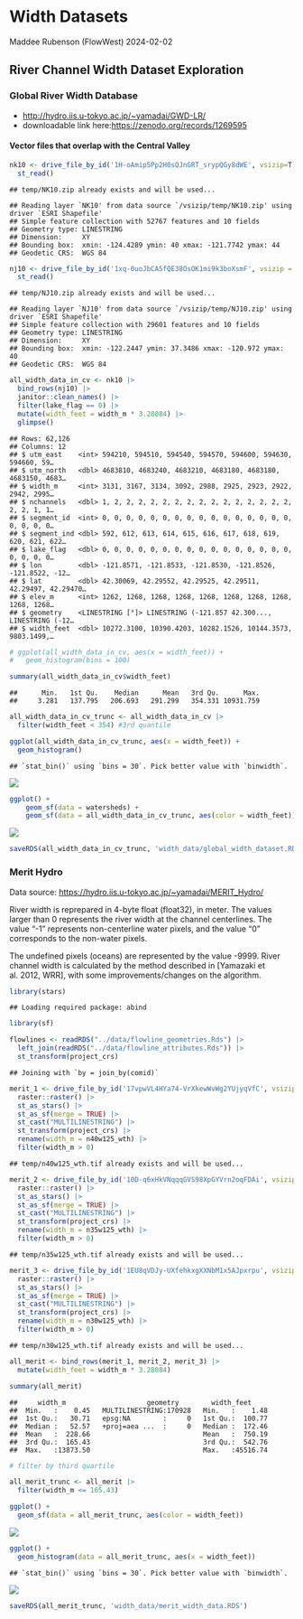 Width Datasets
================
Maddee Rubenson (FlowWest)
2024-02-02

## River Channel Width Dataset Exploration

### Global River Width Database

- <http://hydro.iis.u-tokyo.ac.jp/~yamadai/GWD-LR/>
- downloadable link here:<https://zenodo.org/records/1269595>

#### Vector files that overlap with the Central Valley

``` r
nk10 <- drive_file_by_id('1H-oAmip5Pp2H0sQJnGRT_srypQGy8dWE', vsizip=T) |>
  st_read()
```

    ## temp/NK10.zip already exists and will be used...

    ## Reading layer `NK10' from data source `/vsizip/temp/NK10.zip' using driver `ESRI Shapefile'
    ## Simple feature collection with 52767 features and 10 fields
    ## Geometry type: LINESTRING
    ## Dimension:     XY
    ## Bounding box:  xmin: -124.4289 ymin: 40 xmax: -121.7742 ymax: 44
    ## Geodetic CRS:  WGS 84

``` r
nj10 <- drive_file_by_id('1xq-0uoJbCA5fQE38OsOK1mi9k3boXsmF', vsizip = T) |> 
  st_read()
```

    ## temp/NJ10.zip already exists and will be used...

    ## Reading layer `NJ10' from data source `/vsizip/temp/NJ10.zip' using driver `ESRI Shapefile'
    ## Simple feature collection with 29601 features and 10 fields
    ## Geometry type: LINESTRING
    ## Dimension:     XY
    ## Bounding box:  xmin: -122.2447 ymin: 37.3486 xmax: -120.972 ymax: 40
    ## Geodetic CRS:  WGS 84

``` r
all_width_data_in_cv <- nk10 |> 
  bind_rows(nj10) |> 
  janitor::clean_names() |> 
  filter(lake_flag == 0) |> 
  mutate(width_feet = width_m * 3.28084) |> 
  glimpse()
```

    ## Rows: 62,126
    ## Columns: 12
    ## $ utm_east    <int> 594210, 594510, 594540, 594570, 594600, 594630, 594660, 59…
    ## $ utm_north   <dbl> 4683810, 4683240, 4683210, 4683180, 4683180, 4683150, 4683…
    ## $ width_m     <int> 3131, 3167, 3134, 3092, 2988, 2925, 2923, 2922, 2942, 2995…
    ## $ nchannels   <dbl> 1, 2, 2, 2, 2, 2, 2, 2, 2, 2, 2, 2, 2, 2, 2, 2, 2, 2, 1, 1…
    ## $ segment_id  <int> 0, 0, 0, 0, 0, 0, 0, 0, 0, 0, 0, 0, 0, 0, 0, 0, 0, 0, 0, 0…
    ## $ segment_ind <dbl> 592, 612, 613, 614, 615, 616, 617, 618, 619, 620, 621, 622…
    ## $ lake_flag   <dbl> 0, 0, 0, 0, 0, 0, 0, 0, 0, 0, 0, 0, 0, 0, 0, 0, 0, 0, 0, 0…
    ## $ lon         <dbl> -121.8571, -121.8533, -121.8530, -121.8526, -121.8522, -12…
    ## $ lat         <dbl> 42.30069, 42.29552, 42.29525, 42.29511, 42.29497, 42.29470…
    ## $ elev_m      <int> 1262, 1268, 1268, 1268, 1268, 1268, 1268, 1268, 1268, 1268…
    ## $ geometry    <LINESTRING [°]> LINESTRING (-121.857 42.300..., LINESTRING (-12…
    ## $ width_feet  <dbl> 10272.3100, 10390.4203, 10282.1526, 10144.3573, 9803.1499,…

``` r
# ggplot(all_width_data_in_cv, aes(x = width_feet)) +
#   geom_histogram(bins = 100)

summary(all_width_data_in_cv$width_feet)
```

    ##      Min.   1st Qu.    Median      Mean   3rd Qu.      Max. 
    ##     3.281   137.795   206.693   291.299   354.331 10931.759

``` r
all_width_data_in_cv_trunc <- all_width_data_in_cv |> 
  filter(width_feet < 354) #3rd quantile 

ggplot(all_width_data_in_cv_trunc, aes(x = width_feet)) +
  geom_histogram()
```

    ## `stat_bin()` using `bins = 30`. Pick better value with `binwidth`.

![](width-datasets-exploration_files/figure-gfm/unnamed-chunk-3-1.png)<!-- -->

``` r
ggplot() +
    geom_sf(data = watersheds) +
    geom_sf(data = all_width_data_in_cv_trunc, aes(color = width_feet))
```

![](width-datasets-exploration_files/figure-gfm/unnamed-chunk-3-2.png)<!-- -->

``` r
saveRDS(all_width_data_in_cv_trunc, 'width_data/global_width_dataset.RDS')
```

### Merit Hydro

Data source: <https://hydro.iis.u-tokyo.ac.jp/~yamadai/MERIT_Hydro/>

River width is reprepared in 4-byte float (float32), in meter. The
values larger than 0 represents the river width at the channel
centerlines. The value “-1” represents non-centerline water pixels, and
the value “0” corresponds to the non-water pixels.

The undefined pixels (oceans) are represented by the value -9999. River
channel width is calculated by the method described in \[Yamazaki et
al. 2012, WRR\], with some improvements/changes on the algorithm.

``` r
library(stars)
```

    ## Loading required package: abind

``` r
library(sf)

flowlines <- readRDS("../data/flowline_geometries.Rds") |>
  left_join(readRDS("../data/flowline_attributes.Rds")) |>
  st_transform(project_crs)
```

    ## Joining with `by = join_by(comid)`

``` r
merit_1 <- drive_file_by_id('17vpwVL4HYa74-VrXkewWvWg2YUjyqVfC', vsizip = F) |>
  raster::raster() |> 
  st_as_stars() |> 
  st_as_sf(merge = TRUE) |> 
  st_cast("MULTILINESTRING") |> 
  st_transform(project_crs) |> 
  rename(width_m = n40w125_wth) |> 
  filter(width_m > 0)
```

    ## temp/n40w125_wth.tif already exists and will be used...

``` r
merit_2 <- drive_file_by_id('10D-q6xHkVNqqqGVS98XpGYVrn2oqFDAi', vsizip = F) |>
  raster::raster() |> 
  st_as_stars() |> 
  st_as_sf(merge = TRUE) |> 
  st_cast("MULTILINESTRING") |> 
  st_transform(project_crs) |> 
  rename(width_m = n35w125_wth) |> 
  filter(width_m > 0)
```

    ## temp/n35w125_wth.tif already exists and will be used...

``` r
merit_3 <- drive_file_by_id('1EU8qVDJy-UXfehkxgXXNbM1x5AJpxrpu', vsizip = F) |>
  raster::raster() |> 
  st_as_stars() |> 
  st_as_sf(merge = TRUE) |> 
  st_cast("MULTILINESTRING") |> 
  st_transform(project_crs) |> 
  rename(width_m = n30w125_wth) |> 
  filter(width_m > 0)
```

    ## temp/n30w125_wth.tif already exists and will be used...

``` r
all_merit <- bind_rows(merit_1, merit_2, merit_3) |> 
  mutate(width_feet = width_m * 3.28084) 

summary(all_merit)
```

    ##     width_m                    geometry        width_feet      
    ##  Min.   :    0.45   MULTILINESTRING:170928   Min.   :    1.48  
    ##  1st Qu.:   30.71   epsg:NA        :     0   1st Qu.:  100.77  
    ##  Median :   52.57   +proj=aea ...  :     0   Median :  172.46  
    ##  Mean   :  228.66                            Mean   :  750.19  
    ##  3rd Qu.:  165.43                            3rd Qu.:  542.76  
    ##  Max.   :13873.50                            Max.   :45516.74

``` r
# filter by third quartile

all_merit_trunc <- all_merit |> 
  filter(width_m <= 165.43)

ggplot() + 
  geom_sf(data = all_merit_trunc, aes(color = width_feet))
```

![](width-datasets-exploration_files/figure-gfm/unnamed-chunk-4-1.png)<!-- -->

``` r
ggplot() +
  geom_histogram(data = all_merit_trunc, aes(x = width_feet))
```

    ## `stat_bin()` using `bins = 30`. Pick better value with `binwidth`.

![](width-datasets-exploration_files/figure-gfm/unnamed-chunk-4-2.png)<!-- -->

``` r
saveRDS(all_merit_trunc, 'width_data/merit_width_data.RDS')
```
